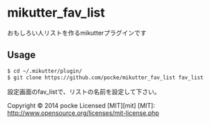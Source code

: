 mikutter_fav_list
=================

おもしろい人リストを作るmikutterプラグインです

## Usage
```sh
$ cd ~/.mikutter/plugin/
$ git clone https://github.com/pocke/mikutter_fav_list fav_list
```
設定画面のfav_listで、リストの名前を設定して下さい。

Copyright &copy; 2014 pocke
Licensed [MIT][mit]
[MIT]: http://www.opensource.org/licenses/mit-license.php
